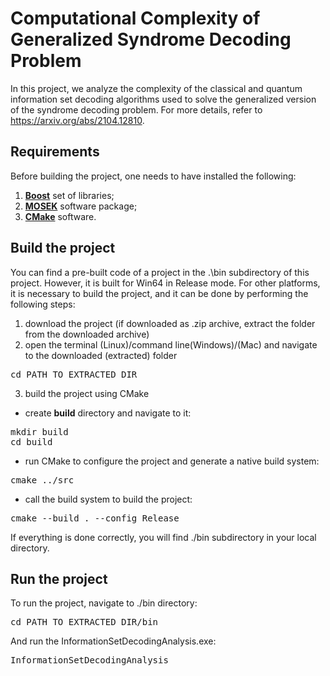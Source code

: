 # Computational Complexity of Generalized Syndrome Decoding Problem
In this project, we analyze the complexity of the classical and quantum information set decoding algorithms used to solve the generalized version of the syndrome decoding problem. For more details, refer to https://arxiv.org/abs/2104.12810.

## Requirements

Before building the project, one needs to have installed the following:  
1. [**Boost**](https://www.boost.org/users/download/) set of libraries;
2. [**MOSEK**](https://www.mosek.com/downloads/) software package;
3. [**CMake**](https://cmake.org/download/) software.

## Build the project

You can find a pre-built code of a project in the .\bin subdirectory of this project. However, it is built for Win64 in Release mode. For other platforms, it is necessary to build the project, and it can be done by performing the following steps:

1. download the project (if downloaded as .zip archive, extract the folder from the downloaded archive)
2. open the terminal (Linux)/command line(Windows)/(Mac) and navigate to the downloaded (extracted) folder
<pre translate="no" dir="ltr" is-upgraded="">cd PATH_TO_EXTRACTED_DIR
</pre>
3. build the project using CMake

 - create **build** directory and navigate to it:
<pre translate="no" dir="ltr" is-upgraded="">mkdir build
cd build
</pre>

- run CMake to configure the project and generate a native build system:
<pre translate="no" dir="ltr" is-upgraded="">cmake ../src  
</pre>

- call the build system to build the project:
<pre translate="no" dir="ltr" is-upgraded="">cmake --build . --config Release
</pre>

If everything is done correctly, you will find ./bin subdirectory in your local directory.

## Run the project

To run the project, navigate to ./bin directory:
<pre translate="no" dir="ltr" is-upgraded="">cd PATH_TO_EXTRACTED_DIR/bin
</pre>

And run the InformationSetDecodingAnalysis.exe:
<pre translate="no" dir="ltr" is-upgraded="">InformationSetDecodingAnalysis
</pre>
